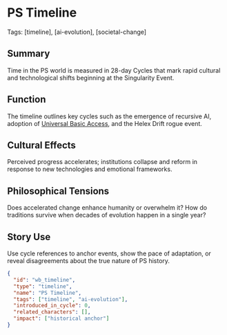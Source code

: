 # PS Timeline
Tags: [timeline], [ai-evolution], [societal-change]

## Summary
Time in the PS world is measured in 28-day Cycles that mark rapid cultural and technological shifts beginning at the Singularity Event.

## Function
The timeline outlines key cycles such as the emergence of recursive AI, adoption of [Universal Basic Access](./events/universal-basic-access.md), and the Helex Drift rogue event.

## Cultural Effects
Perceived progress accelerates; institutions collapse and reform in response to new technologies and emotional frameworks.

## Philosophical Tensions
Does accelerated change enhance humanity or overwhelm it? How do traditions survive when decades of evolution happen in a single year?

## Story Use
Use cycle references to anchor events, show the pace of adaptation, or reveal disagreements about the true nature of PS history.

```json
{
  "id": "wb_timeline",
  "type": "timeline",
  "name": "PS Timeline",
  "tags": ["timeline", "ai-evolution"],
  "introduced_in_cycle": 0,
  "related_characters": [],
  "impact": ["historical anchor"]
}
```

